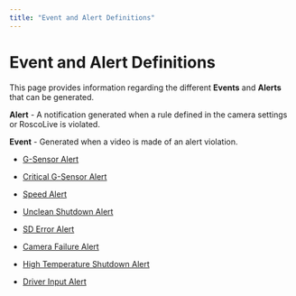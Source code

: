 ```yaml
---
title: "Event and Alert Definitions"
---
```

# Event and Alert Definitions

This page provides information regarding the different **Events** and **Alerts** that can be generated.  
  
**Alert** - A notification generated when a rule defined in the camera settings or RoscoLive is violated.  
**Event** - Generated when a video is made of an alert violation.

-   [G-Sensor Alert](/user/product/roscolive2.0/event_and_alert_definitions/g_sensor)  
      
-   [Critical G-Sensor Alert](/user/product/roscolive2.0/event_and_alert_definitions/g_sensor_critical)  
      
-   [Speed Alert](/user/product/roscolive2.0/event_and_alert_definitions/speed_alert)  
      
-   [Unclean Shutdown Alert](/user/product/roscolive2.0/event_and_alert_definitions/unclean_shutdown_alert)  
      
-   [SD Error Alert](/user/product/roscolive2.0/event_and_alert_definitions/sd_error_alert)  
      
-   [Camera Failure Alert](/user/product/roscolive2.0/event_and_alert_definitions/camera_failure_alert)  
      
-   [High Temperature Shutdown Alert](/user/product/roscolive2.0/event_and_alert_definitions/high_temp_shutdown_alert)  
      
-   [Driver Input Alert](/user/product/roscolive2.0/event_and_alert_definitions/driver_input_alert)  
      
